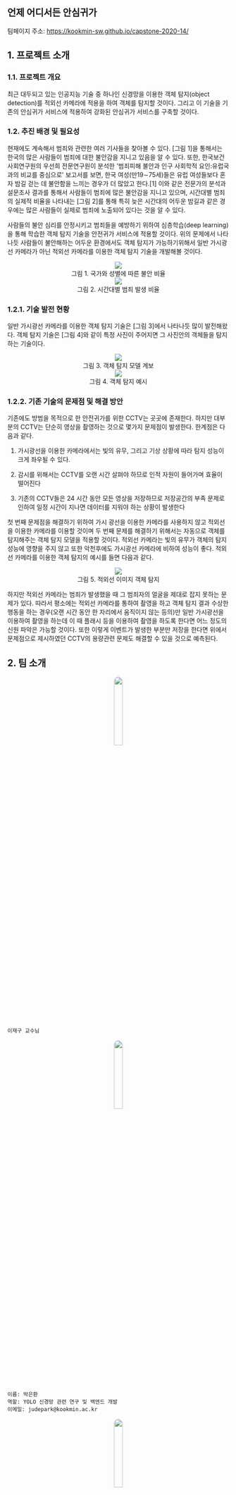 ## 언제 어디서든 안심귀가

팀페이지 주소: https://kookmin-sw.github.io/capstone-2020-14/

## 1. 프로젝트 소개

### 1.1. 프로젝트 개요

최근 대두되고 있는 인공지능 기술 중 하나인 신경망을 이용한 객체 탐지(object detection)를 적외선 카메라에 적용을 하여 객체를 탐지할 것이다. 그리고 이 기술을 기존의 안심귀가 서비스에 적용하여 강화된 안심귀가 서비스를 구축할 것이다.

### 1.2. 추진 배경 및 필요성

현재에도 계속해서 범죄와 관련한 여러 기사들을 찾아볼 수 있다. [그림 1]을 통해서는 한국의 많은 사람들이 범죄에 대한 불안감을 지니고 있음을 알 수 있다. 또한, 한국보건사회연구원의 우선희 전문연구원이 분석한 '범죄피해 불안과 인구 사회학적 요인:유럽국과의 비교를 중심으로' 보고서를 보면, 한국 여성(만19∼75세)들은 유럽 여성들보다 혼자 밤길 걷는 데 불안함을 느끼는 경우가 더 많았고 한다.[1] 이와 같은 전문가의 분석과 설문조사 결과를 통해서 사람들이 범죄에 많은 불안감을 지니고 있으며, 시간대별 범죄의 실제적 비율을 나타내는 [그림 2]를 통해 특히 늦은 시간대의 어두운 밤길과 같은 경우에는 많은 사람들이 실제로 범죄에 노출되어 있다는 것을 알 수 있다.

사람들의 불안 심리를 안정시키고 범죄들을 예방하기 위하여 심층학습(deep learning)을 통해 학습한 객체 탐지 기술을 안전귀가 서비스에 적용할 것이다. 위의 문제에서 나타나듯 사람들이 불안해하는 어두운 환경에서도 객체 탐지가 가능하기위해서 일반 가시광선 카메라가 아닌 적외선 카메라를 이용한 객체 탐지 기술을 개발해볼 것이다.

<center><img src="https://lh5.googleusercontent.com/PxgxZAw_es4N_qYYl33ikDGhqoM4JpVp94-CEH5guhY12zJTKgr_by0oOom5j5gzcdIlHh5ed6RU4tY50iiwNfs61b3EDkaAWuEiyjUAhZEf8ajGLirQi2uRPp5rBIsQ_398pI4"/></center>

<center>그림 1. 국가와 성별에 따른 불안 비율</center>

<center><img src="https://lh4.googleusercontent.com/Zg_KM3Esspx03f3391ul2ihiYki1z6tiVufBbUoFji7zTzHVeW4ybkOnLtWtU_xJh75XQOEnHOSSaAkDx32eQqU26JOKUwOEdbVtVI_YaqmXFBJ14LUtjvmXGJdlWOnV5jcpKMA"/></center>

<center>그림 2. 시간대별 범죄 발생 비율</center>

### 1.2.1. 기술 발전 현황

일반 가시광선 카메라를 이용한 객체 탐지 기술은 [그림 3]에서 나타나듯 많이 발전해왔다. 객체 탐지 기술은 [그림 4]와 같이 특정 사진이 주어지면 그 사진안의 객체들을 탐지하는 기술이다.

<center><img src="https://lh5.googleusercontent.com/MHJNN20hmhxOJtUJBGEKioBI5K_IM1V1glFrs62T836EMbk4OjnfCSu2YT3nD61M3MkXGa-hP8TqmhIT_nmffBJAVUD4yEYh4Q_4QatMNeD3c_dyR_Cpy_wMa4QNFSL5HiFWX4w"/></center>

<center>그림 3. 객체 탐지 모델 계보</center>

<center><img src="./assets/object-detection-example.png"/></center>

<center>그림 4. 객체 탐지 예시</center>

### 1.2.2. 기존 기술의 문제점 및 해결 방안

기존에도 방범을 목적으로 한 안전귀가를 위한 CCTV는 곳곳에 존재한다. 하지만 대부분의 CCTV는 단순히 영상을 촬영하는 것으로 몇가지 문제점이 발생한다. 한계점은 다음과 같다.

1. 가시광선을 이용한 카메라에서는 빛의 유무, 그리고 기상 상황에 따라 탐지 성능이 크게 좌우될 수 있다.

2. 감시를 위해서는 CCTV를 오랜 시간 살펴야 하므로 인적 자원이 들어가며 효율이 떨어진다

3. 기존의 CCTV들은 24 시간 동안 모든 영상을 저장하므로 저장공간의 부족 문제로 인하여 일정 시간이 지나면 데이터를 지워야 하는 상황이 발생한다

첫 번째 문제점을 해결하기 위하여 가시 광선을 이용한 카메라를 사용하지 않고 적외선을 이용한 카메라를 이용할 것이며 두 번째 문제를 해결하기 위해서는 자동으로 객체를 탐지해주는 객체 탐지 모델을 적용할 것이다. 적외선 카메라는 빛의 유무가 객체의 탐지 성능에 영향을 주지 않고 또한 악천후에도 가시광선 카메라에 비하여 성능이 좋다. 적외선 카메라를 이용한 객체 탐지의 예시를 들면 다음과 같다.

<center><img src="./assets/thermal-object-detection.png"/></center>

<center>그림 5. 적외선 이미지 객체 탐지</center>

하지만 적외선 카메라는 범죄가 발생했을 때 그 범죄자의 얼굴을 제대로 잡지 못하는 문제가 있다. 따라서 평소에는 적외선 카메라를 통하여 촬영을 하고 객체 탐지 결과 수상한 행동을 하는 경우(오랜 시간 동안 한 자리에서 움직이지 않는 등의)만 일반 가시광선을 이용하여 촬영을 하는데 이 때 플래시 등을 이용하여 촬영을 하도록 한다면 어느 정도의 신원 파악은 가능할 것이다. 또한 이렇게 이벤트가 발생한 부분만 저장을 한다면 위에서 문제점으로 제시하였던 CCTV의 용량관련 문제도 해결할 수 있을 것으로 예측된다.

## 2. 팀 소개

<center><img src="https://wfile.kookmin.ac.kr/data/www/profile/2018/08/5b7f92532bf52.gif" width="20%" height="20%" style="border-radius:50%"/></center>

```
이재구 교수님
```





<center><img src="https://avatars.githubusercontent.com/JudePark96" width="20%" height="20%" style="border-radius:50%"/></center>

```
이름: 박은환
역할: YOLO 신경망 관련 연구 및 백엔드 개발
이메일: judepark@kookmin.ac.kr
```



<center><img src="./assets/rojelee.jpg" width="20%" height="20%" style="border-radius:50%"/></center>

```
이름: 이로제
역할: 적외선 카메라와 tx 2 보드 연결 및 입력 데이터 관리
이메일: bluevin@kookmin.ac.kr
```

<center><img src="./assets/jaebinlee.jpg" width="20%" height="20%" style="border-radius:50%"/></center>

```
이름: 이재빈
역할: 웹 서버와 tx board 연결하는 네트워크 구축
이메일: jaebinlee96@kookmin.ac.kr
```

<center><img src="./assets/myunghaklee.jpeg" width="20%" height="20%" style="border-radius:50%"/></center>

```
이름: 이명학
역할: YOLO 신경망 및 관련 연구
이메일: mh9716@kookmin.ac.kr
```

<center><img src="./assets/jinwoojung.jpg" width="20%" height="20%" style="border-radius:50%"/></center>

```
이름: 정진우
역할: 웹 서버와 tx board 연결하는 네트워크 구축
이메일: jtc5311@kookmin.ac.kr
```

<center><img src="./assets/juga_v2.png" width="20%" height="20%" style="border-radius:50%;"/></center>

```
이름: 주가
역할: 웹 서버와 tx board 연결하는 네트워크 구축
이메일: jtc5311@kookmin.ac.kr
```



## 3. Abstract

Even nowadays, you can still find many articles about crime from various web portal services. According to article, [Figure 1] shows many people in South Korea have anxienty about crime. In addition, according to the report by the Korea Institute for Health and Social Affairs, Woo Sun-hee, a researcher at the Korea Institute for Health and Social Affairs, **"focusing on the comparison of crime anxiety and demographic sociological factors: comparison with European countries"**, Korean women (ages 19-75) feels anxiety more than European women when they were walking alone at night.

Following up the analysis of experts and survey results, people still have a lot of anxiety about crime and [Figure 2] shows the actual proportion of cirmes over time which means it is exposed to.

For the purpose of decreasing people's anxiety and preventing from crimes, object detection technology learned through deep learning will be applied to the service for safety return. As shown in the above problems, for the purpose of being able to detect objects in a late dark night where people feels anxious, we will deveop an object detection technology using an infrared camera rather than normal visible camera.

The key contributions of this project follows as:

- Object detection technology using an infrared camera.
- Building the real product for actual positive effect.
- All the code of this project will be released when due date.

## 4. 소개 영상


<iframe width="560" height="315" src="https://www.youtube.com/embed/06iZmmjt9rY" frameborder="0" allow="accelerometer; autoplay; encrypted-media; gyroscope; picture-in-picture" allowfullscreen></iframe>

## 5. 결과 영상

## 6. 참고 문헌

[1]. [[디지털스토리] 어둑한 밤길…누군가 나를 따라온다](https://www.yna.co.kr/view/AKR20180830133300797)

